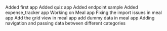 Added first app
Added quiz app
Added endpoint sample
Added expense_tracker app
Working on Meal app
Fixing the import issues in meal app
Add the grid view in meal app
add dummy data in meal app
Adding navigation and passing data between different categories
